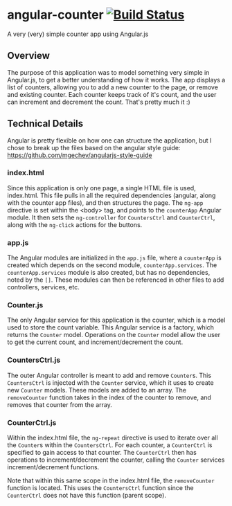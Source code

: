 # angular-counter [![Build Status](https://travis-ci.org/dylants/angular-counter.svg?branch=master)](https://travis-ci.org/dylants/angular-counter) #

A very (very) simple counter app using Angular.js

## Overview ##

The purpose of this application was to model something very simple in Angular.js, to get a
better understanding of how it works. The app displays a list of counters, allowing you to
add a new counter to the page, or remove and existing counter. Each counter keeps track of
it's count, and the user can increment and decrement the count. That's pretty much it :)

## Technical Details ##

Angular is pretty flexible on how one can structure the application, but I chose to break
up the files based on the angular style guide: 
<a href="https://github.com/mgechev/angularjs-style-guide">https://github.com/mgechev/angularjs-style-guide</a>

### index.html ###

Since this application is only one page, a single HTML file is used, index.html. This file
pulls in all the required dependencies (angular, along with the counter app files), and
then structures the page. The <code>ng-app</code> directive is set within the &lt;body&gt;
tag, and points to the <code>counterApp</code> Angular module. It then sets the
<code>ng-controller</code> for <code>CountersCtrl</code> and <code>CounterCtrl</code>,
along with the <code>ng-click</code> actions for the buttons.

### app.js ###

The Angular modules are initialized in the <code>app.js</code> file, where a
<code>counterApp</code> is created which depends on the second module,
<code>counterApp.services</code>. The <code>counterApp.services</code> module is also
created, but has no dependencies, noted by the <code>[]</code>. These modules
can then be referenced in other files to add controllers, services, etc. 

### Counter.js ###

The only Angular service for this application is the counter, which is a model used to
store the count variable. This Angular service is a factory, which returns the
<code>Counter</code> model. Operations on the <code>Counter</code> model allow the user
to get the current count, and increment/decrement the count.

### CountersCtrl.js ###

The outer Angular controller is meant to add and remove <code>Counter</code>s. This
<code>CountersCtrl</code> is injected with the <code>Counter</code> service, which it uses
to create new <code>Counter</code> models. These models are added to an array. The
<code>removeCounter</code> function takes in the index of the counter to remove, and
removes that counter from the array.

### CounterCtrl.js ###

Within the index.html file, the <code>ng-repeat</code> directive is used to iterate
over all the <code>Counter</code>s within the <code>CountersCtrl</code>. For each
counter, a <code>CounterCtrl</code> is specified to gain access to that counter. The
<code>CounterCtrl</code> then has operations to increment/decrement the counter, calling
the <code>Counter</code> services increment/decrement functions.

Note that within this same scope in the index.html file, the <code>removeCounter</code>
function is located. This uses the <code>CountersCtrl</code> function since the
<code>CounterCtrl</code> does not have this function (parent scope).
